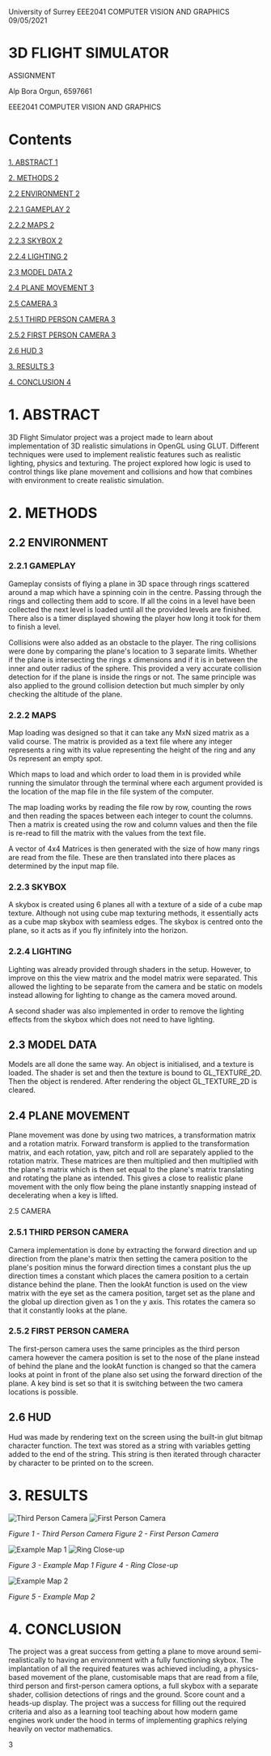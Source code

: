 University of Surrey EEE2041 COMPUTER VISION AND GRAPHICS 09/05/2021

# 3D FLIGHT SIMULATOR
 ASSIGNMENT

Alp Bora Orgun, 6597661

EEE2041 COMPUTER VISION AND GRAPHICS

# Contents

[1. ABSTRACT 1](#_Toc71589064)

[2. METHODS 2](#_Toc71589065)

[2.2 ENVIRONMENT 2](#_Toc71589066)

[2.2.1 GAMEPLAY 2](#_Toc71589067)

[2.2.2 MAPS 2](#_Toc71589068)

[2.2.3 SKYBOX 2](#_Toc71589069)

[2.2.4 LIGHTING 2](#_Toc71589070)

[2.3 MODEL DATA 2](#_Toc71589071)

[2.4 PLANE MOVEMENT 3](#_Toc71589072)

[2.5 CAMERA 3](#_Toc71589073)

[2.5.1 THIRD PERSON CAMERA 3](#_Toc71589074)

[2.5.2 FIRST PERSON CAMERA 3](#_Toc71589075)

[2.6 HUD 3](#_Toc71589076)

[3. RESULTS 3](#_Toc71589077)

[4. CONCLUSION 4](#_Toc71589078)

# 1. ABSTRACT

3D Flight Simulator project was a project made to learn about implementation of 3D realistic simulations in OpenGL using GLUT. Different techniques were used to implement realistic features such as realistic lighting, physics and texturing. The project explored how logic is used to control things like plane movement and collisions and how that combines with environment to create realistic simulation.

# 2. METHODS

## 2.2 ENVIRONMENT

### 2.2.1 GAMEPLAY

Gameplay consists of flying a plane in 3D space through rings scattered around a map which have a spinning coin in the centre. Passing through the rings and collecting them add to score. If all the coins in a level have been collected the next level is loaded until all the provided levels are finished. There also is a timer displayed showing the player how long it took for them to finish a level.

Collisions were also added as an obstacle to the player. The ring collisions were done by comparing the plane&#39;s location to 3 separate limits. Whether if the plane is intersecting the rings x dimensions and if it is in between the inner and outer radius of the sphere. This provided a very accurate collision detection for if the plane is inside the rings or not. The same principle was also applied to the ground collision detection but much simpler by only checking the altitude of the plane.

### 2.2.2 MAPS

Map loading was designed so that it can take any MxN sized matrix as a valid course. The matrix is provided as a text file where any integer represents a ring with its value representing the height of the ring and any 0s represent an empty spot.

Which maps to load and which order to load them in is provided while running the simulator through the terminal where each argument provided is the location of the map file in the file system of the computer.

The map loading works by reading the file row by row, counting the rows and then reading the spaces between each integer to count the columns. Then a matrix is created using the row and column values and then the file is re-read to fill the matrix with the values from the text file.

A vector of 4x4 Matrices is then generated with the size of how many rings are read from the file. These are then translated into there places as determined by the input map file.

### 2.2.3 SKYBOX

A skybox is created using 6 planes all with a texture of a side of a cube map texture. Although not using cube map texturing methods, it essentially acts as a cube map skybox with seamless edges. The skybox is centred onto the plane, so it acts as if you fly infinitely into the horizon.

### 2.2.4 LIGHTING

Lighting was already provided through shaders in the setup. However, to improve on this the view matrix and the model matrix were separated. This allowed the lighting to be separate from the camera and be static on models instead allowing for lighting to change as the camera moved around.

 A second shader was also implemented in order to remove the lighting effects from the skybox which does not need to have lighting.

## 2.3 MODEL DATA

Models are all done the same way. An object is initialised, and a texture is loaded. The shader is set and then the texture is bound to GL\_TEXTURE\_2D. Then the object is rendered. After rendering the object GL\_TEXTURE\_2D is cleared.

## 2.4 PLANE MOVEMENT

Plane movement was done by using two matrices, a transformation matrix and a rotation matrix. Forward transform is applied to the transformation matrix, and each rotation, yaw, pitch and roll are separately applied to the rotation matrix. These matrices are then multiplied and then multiplied with the plane&#39;s matrix which is then set equal to the plane&#39;s matrix translating and rotating the plane as intended. This gives a close to realistic plane movement with the only flow being the plane instantly snapping instead of decelerating when a key is lifted.

2.5 CAMERA

### 2.5.1 THIRD PERSON CAMERA

Camera implementation is done by extracting the forward direction and up direction from the plane&#39;s matrix then setting the camera position to the plane&#39;s position minus the forward direction times a constant plus the up direction times a constant which places the camera position to a certain distance behind the plane. Then the lookAt function is used on the view matrix with the eye set as the camera position, target set as the plane and the global up direction given as 1 on the y axis. This rotates the camera so that it constantly looks at the plane.

### 2.5.2 FIRST PERSON CAMERA

The first-person camera uses the same principles as the third person camera however the camera position is set to the nose of the plane instead of behind the plane and the lookAt function is changed so that the camera looks at point in front of the plane also set using the forward direction of the plane. A key bind is set so that it is switching between the two camera locations is possible.

## 2.6 HUD

Hud was made by rendering text on the screen using the built-in glut bitmap character function. The text was stored as a string with variables getting added to the end of the string. This string is then iterated through character by character to be printed on to the screen.

# 3. RESULTS

![Third Person Camera](https://imgur.com/zs9QTak) ![First Person Camera](https://imgur.com/a5hya0L)

_Figure 1 - Third Person Camera Figure 2 - First Person Camera_

![Example Map 1](https://imgur.com/78MVUju) ![Ring Close-up](https://imgur.com/wvFuFfa)

_Figure 3 - Example Map 1 Figure 4 - Ring Close-up_

![Example Map 2](https://imgur.com/DzWsS74)

_Figure 5 - Example Map 2_

# 4. CONCLUSION

The project was a great success from getting a plane to move around semi-realistically to having an environment with a fully functioning skybox. The implantation of all the required features was achieved including, a physics-based movement of the plane, customisable maps that are read from a file, third person and first-person camera options, a full skybox with a separate shader, collision detections of rings and the ground. Score count and a heads-up display. The project was a success for filling out the required criteria and also as a learning tool teaching about how modern game engines work under the hood in terms of implementing graphics relying heavily on vector mathematics.

3